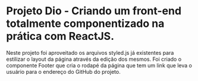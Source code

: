 # Projeto Dio - Criando um front-end totalmente componentizado na prática com ReactJS.

Neste projeto foi aproveitado os arquivos styled.js já existentes para estilizar o layout da página através da edição dos mesmos. Foi criado o componente Footer que cria o rodapé da página que tem um link que leva o usuário para o endereço do GitHub do projeto.
